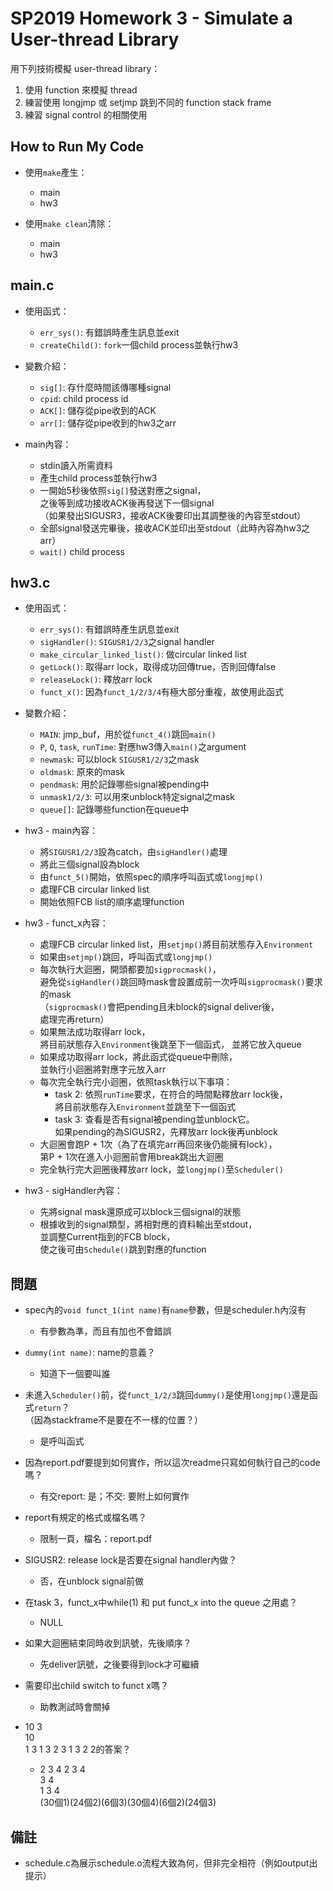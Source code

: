 # SP2019 Homework 3 - Simulate a User-thread Library
用下列技術模擬 user-thread library：
1. 使用 function 來模擬 thread
2. 練習使用 longjmp 或 setjmp 跳到不同的 function stack frame
3. 練習 signal control 的相關使用

## How to Run My Code
* 使用`make`產生：
	* main
	* hw3
	
* 使用`make clean`清除：
	* main
	* hw3


## main.c
* 使用函式：
	* `err_sys()`: 有錯誤時產生訊息並exit
	* `createChild()`: `fork`一個child process並執行hw3

* 變數介紹：
	* `sig[]`: 存什麼時間該傳哪種signal
	* `cpid`: child process id
	* `ACK[]`: 儲存從pipe收到的ACK
	* `arr[]`: 儲存從pipe收到的hw3之arr

* main內容：
	* stdin讀入所需資料
	* 產生child process並執行hw3
	* 一開始5秒後依照`sig[]`發送對應之signal，  
	之後等到成功接收ACK後再發送下一個signal  
	（如果發出SIGUSR3，接收ACK後要印出其調整後的內容至stdout）
	* 全部signal發送完畢後，接收ACK並印出至stdout（此時內容為hw3之arr）
	* `wait()` child process


## hw3.c
* 使用函式：
	* `err_sys()`: 有錯誤時產生訊息並exit
	* `sigHandler()`: `SIGUSR1/2/3`之signal handler
	* `make_circular_linked_list()`: 做circular linked list
	* `getLock()`: 取得arr lock，取得成功回傳true，否則回傳false
	* `releaseLock()`: 釋放arr lock
	* `funct_x()`: 因為`funct_1/2/3/4`有極大部分重複，故使用此函式

* 變數介紹：
	* `MAIN`: jmp_buf，用於從`funct_4()`跳回`main()`
	* `P`, `Q`, `task`, `runTime`: 對應hw3傳入`main()`之argument
	* `newmask`: 可以block `SIGUSR1/2/3`之mask
	* `oldmask`: 原來的mask
	* `pendmask`: 用於記錄哪些signal被pending中
	* `unmask1/2/3`: 可以用來unblock特定signal之mask
	* `queue[]`: 記錄哪些function在queue中

* hw3 - main內容：
	* 將`SIGUSR1/2/3`設為catch，由`sigHandler()`處理
	* 將此三個signal設為block
	* 由`funct_5()`開始，依照spec的順序呼叫函式或`longjmp()`
	* 處理FCB circular linked list
	* 開始依照FCB list的順序處理function

* hw3 - funct_x內容：
	* 處理FCB circular linked list，用`setjmp()`將目前狀態存入`Environment`
	* 如果由`setjmp()`跳回，呼叫函式或`longjmp()`
	* 每次執行大迴圈，開頭都要加`sigprocmask()`，  
	避免從`sigHandler()`跳回時mask會設置成前一次呼叫`sigprocmask()`要求的mask  
	（`sigprocmask()`會把pending且未block的signal deliver後，  
	處理完再return）
	* 如果無法成功取得arr lock，  
	將目前狀態存入`Environment`後跳至下一個函式，	並將它放入queue
	* 如果成功取得arr lock，將此函式從queue中刪除，  
	並執行小迴圈將對應字元放入arr
	* 每次完全執行完小迴圈，依照task執行以下事項：
		- task 2: 依照`runTime`要求，在符合的時間點釋放arr lock後，  
		將目前狀態存入`Environment`並跳至下一個函式
		- task 3: 查看是否有signal被pending並unblock它。  
		如果pending的為SIGUSR2，先釋放arr lock後再unblock
	* 大迴圈會跑P + 1次（為了在填完arr再回來後仍能擁有lock），  
	第P + 1次在進入小迴圈前會用break跳出大迴圈
	* 完全執行完大迴圈後釋放arr lock，並`longjmp()`至`Scheduler()`

* hw3 - sigHandler內容：
	* 先將signal mask還原成可以block三個signal的狀態
	* 根據收到的signal類型，將相對應的資料輸出至stdout，  
	並調整Current指到的FCB block，  
	使之後可由`Schedule()`跳到對應的function

## 問題
* spec內的`void funct_1(int name)`有`name`參數，但是scheduler.h內沒有
	- 有參數為準，而且有加也不會錯誤

* `dummy(int name)`: name的意義？
	- 知道下一個要叫誰

* 未進入`Scheduler()`前，從`funct_1/2/3`跳回`dummy()`是使用`longjmp()`還是函式`return`？  
（因為stackframe不是要在不一樣的位置？）
	- 是呼叫函式

* 因為report.pdf要提到如何實作，所以這次readme只寫如何執行自己的code嗎？
	- 有交report: 是；不交: 要附上如何實作
	
* report有規定的格式或檔名嗎？
	- 限制一頁，檔名：report.pdf

* SIGUSR2: release lock是否要在signal handler內做？
	- 否，在unblock signal前做

* 在task 3，funct_x中while(1) 和 put funct_x into the queue 之用處？
	- NULL

* 如果大迴圈結束同時收到訊號，先後順序？
	- 先deliver訊號，之後要得到lock才可繼續

* 需要印出child switch to funct x嗎？
	- 助教測試時會關掉

* 	10 3  
	10  
	1 3 1 3 2 3 1 3 2 2的答案？
	- 2 3 4
	  2 3 4  
	  3 4  
	  1 3 4  
	  (30個1)(24個2)(6個3)(30個4)(6個2)(24個3)

## 備註
* schedule.c為展示schedule.o流程大致為何，但非完全相符（例如output出提示）
